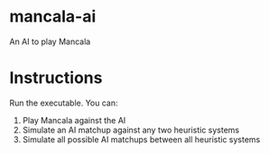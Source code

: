 # mancala-ai
An AI to play Mancala

# Instructions
Run the executable.
You can:
1) Play Mancala against the AI
2) Simulate an AI matchup against any two heuristic systems
3) Simulate all possible AI matchups between all heuristic systems
